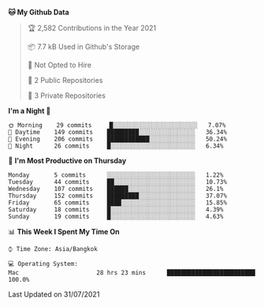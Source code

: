 <!--START_SECTION:waka-->
**🐱 My Github Data** 

> 🏆 2,582 Contributions in the Year 2021
 > 
> 📦 7.7 kB Used in Github's Storage 
 > 
> 🚫 Not Opted to Hire
 > 
> 📜 2 Public Repositories 
 > 
> 🔑 3 Private Repositories  
 > 
**I'm a Night 🦉** 

```text
🌞 Morning    29 commits     █░░░░░░░░░░░░░░░░░░░░░░░░   7.07% 
🌆 Daytime    149 commits    █████████░░░░░░░░░░░░░░░░   36.34% 
🌃 Evening    206 commits    ████████████░░░░░░░░░░░░░   50.24% 
🌙 Night      26 commits     █░░░░░░░░░░░░░░░░░░░░░░░░   6.34%

```
📅 **I'm Most Productive on Thursday** 

```text
Monday       5 commits      ░░░░░░░░░░░░░░░░░░░░░░░░░   1.22% 
Tuesday      44 commits     ██░░░░░░░░░░░░░░░░░░░░░░░   10.73% 
Wednesday    107 commits    ██████░░░░░░░░░░░░░░░░░░░   26.1% 
Thursday     152 commits    █████████░░░░░░░░░░░░░░░░   37.07% 
Friday       65 commits     ████░░░░░░░░░░░░░░░░░░░░░   15.85% 
Saturday     18 commits     █░░░░░░░░░░░░░░░░░░░░░░░░   4.39% 
Sunday       19 commits     █░░░░░░░░░░░░░░░░░░░░░░░░   4.63%

```


📊 **This Week I Spent My Time On** 

```text
⌚︎ Time Zone: Asia/Bangkok

💻 Operating System: 
Mac                      28 hrs 23 mins      █████████████████████████   100.0%

```


 Last Updated on 31/07/2021
<!--END_SECTION:waka-->